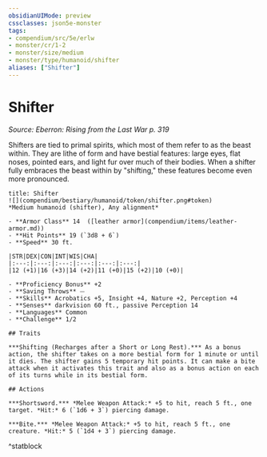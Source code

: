```yaml
---
obsidianUIMode: preview
cssclasses: json5e-monster
tags:
- compendium/src/5e/erlw
- monster/cr/1-2
- monster/size/medium
- monster/type/humanoid/shifter
aliases: ["Shifter"]
---
```

# Shifter
*Source: Eberron: Rising from the Last War p. 319*  

Shifters are tied to primal spirits, which most of them refer to as the beast within. They are lithe of form and have bestial features: large eyes, flat noses, pointed ears, and light fur over much of their bodies. When a shifter fully embraces the beast within by "shifting," these features become even more pronounced.

```ad-statblock
title: Shifter
![](compendium/bestiary/humanoid/token/shifter.png#token)
*Medium humanoid (shifter), Any alignment*

- **Armor Class** 14  ([leather armor](compendium/items/leather-armor.md))
- **Hit Points** 19 (`3d8 + 6`)
- **Speed** 30 ft.

|STR|DEX|CON|INT|WIS|CHA|
|:---:|:---:|:---:|:---:|:---:|:---:|
|12 (+1)|16 (+3)|14 (+2)|11 (+0)|15 (+2)|10 (+0)|

- **Proficiency Bonus** +2
- **Saving Throws** ⏤
- **Skills** Acrobatics +5, Insight +4, Nature +2, Perception +4
- **Senses** darkvision 60 ft., passive Perception 14
- **Languages** Common
- **Challenge** 1/2

## Traits

***Shifting (Recharges after a Short or Long Rest).*** As a bonus action, the shifter takes on a more bestial form for 1 minute or until it dies. The shifter gains 5 temporary hit points. It can make a bite attack when it activates this trait and also as a bonus action on each of its turns while in its bestial form.

## Actions

***Shortsword.*** *Melee Weapon Attack:* +5 to hit, reach 5 ft., one target. *Hit:* 6 (`1d6 + 3`) piercing damage.

***Bite.*** *Melee Weapon Attack:* +5 to hit, reach 5 ft., one creature. *Hit:* 5 (`1d4 + 3`) piercing damage.
```
^statblock